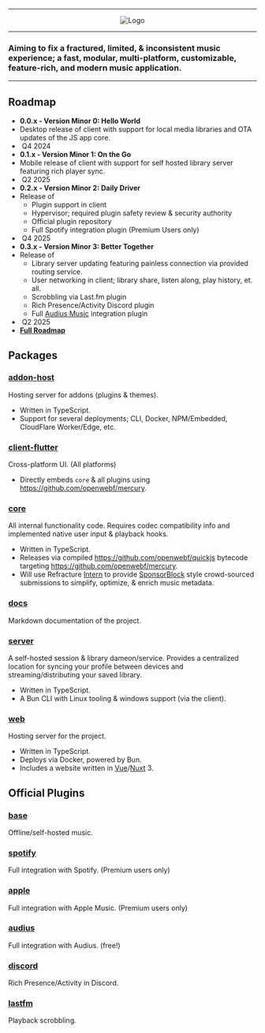 -------

<p align="center">
  <img src="https://github.com/RefractureMedia/refracture-music/assets/12068027/0ff05b31-2a2d-49c4-96c0-6ce25b1b712f" alt="Logo"></img>
</p>

-------

### Aiming to fix a fractured, limited, & inconsistent music experience; a fast, modular, multi-platform, customizable, feature-rich, and modern music application.

-------

## Roadmap
-  **0.0.x - Version Minor 0: Hello World**
  - Desktop release of client with support for local media libraries and OTA updates of the JS app core.
  - ️ Q4 2024
-  **0.1.x - Version Minor 1: On the Go**
  - Mobile release of client with support for self hosted library server featuring rich player sync.
  - ️ Q2 2025
-  **0.2.x - Version Minor 2: Daily Driver**
  - Release of
    - Plugin support in client
    - Hypervisor; required plugin safety review & security authority
    - Official plugin repository 
    - Full Spotify integration plugin (Premium Users only)
  - ️ Q4 2025
-  **0.3.x - Version Minor 3: Better Together**
  - Release of
    - Library server updating featuring painless connection via provided routing service.
    - User networking in client; library share, listen along, play history, et. all.
    - Scrobbling via Last.fm plugin
    - Rich Presence/Activity Discord plugin
    - Full [Audius Music](https://audius.co/) integration plugin
  - ️ Q2 2025
-  **[Full Roadmap](/packages/docs/user/roadmap.md)**

## Packages

###  [addon-host](/packages/addon-host)
Hosting server for addons (plugins & themes).
- Written in TypeScript.
- Support for several deployments; CLI, Docker, NPM/Embedded, CloudFlare Worker/Edge, etc.

###  [client-flutter](/packages/client-flutter)
Cross-platform UI. (All platforms)
- Directly embeds `core` & all plugins using https://github.com/openwebf/mercury.

###  [core](/packages/core)
All internal functionality code. Requires codec compatibility info and implemented native user input & playback hooks.
- Written in TypeScript.
- Releases via compiled https://github.com/openwebf/quickjs bytecode targeting https://github.com/openwebf/mercury.
- Will use Refracture [Intern](https://github.com/RefractureMedia/intern) to provide [SponsorBlock](https://github.com/ajayyy/SponsorBlock) style crowd-sourced submissions to simplify, optimize, & enrich music metadata.

###  [docs](/packages/docs)
Markdown documentation of the project.

###  [server](/packages/server)
A self-hosted session & library dameon/service. Provides a centralized location for syncing your profile between devices and streaming/distributing your saved library.
- Written in TypeScript.
- A Bun CLI with Linux tooling & windows support (via the client).

###  [web](/packages/web)
Hosting server for the project.
- Written in TypeScript.
- Deploys via Docker, powered by Bun.
- Includes a website written in [Vue](https://vuejs.org/guide/introduction.html)/[Nuxt](https://v3.nuxtjs.org/guide/concepts/introduction) 3.

## Official Plugins

### [base](/packages/plugin-base)
Offline/self-hosted music.

### [spotify](/packages/plugin-spotify)
Full integration with Spotify. (Premium users only)

### [apple](/packages/plugin-apple)
Full integration with Apple Music. (Premium users only)

### [audius](/packages/plugin-audius)
Full integration with Audius. (free!)

### [discord](/packages/plugin-discord)
Rich Presence/Activity in Discord.

### [lastfm](/packages/plugin-lastfm)
Playback scrobbling.
